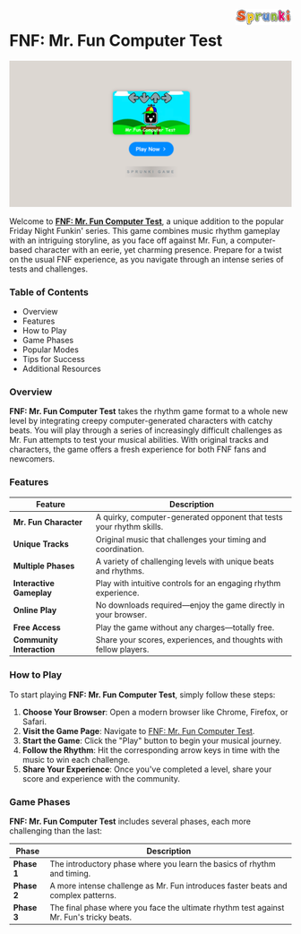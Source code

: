 <img align="right" width="100px" src="./assets/sprunki-logo.png" alt="Sprunki Online Logo">

# FNF: Mr. Fun Computer Test

<p align="center">
    <a href="https://sprunkionline.com/mr-fun-computer-test">
        <img src="./assets/play.png" alt="FNF: Mr. Fun Computer Test Game" width="800">
    </a>
</p>

Welcome to **[FNF: Mr. Fun Computer Test](https://sprunkionline.com/mr-fun-computer-test)**, a unique addition to the popular Friday Night Funkin' series. This game combines music rhythm gameplay with an intriguing storyline, as you face off against Mr. Fun, a computer-based character with an eerie, yet charming presence. Prepare for a twist on the usual FNF experience, as you navigate through an intense series of tests and challenges.

### Table of Contents
- Overview
- Features
- How to Play
- Game Phases
- Popular Modes
- Tips for Success
- Additional Resources

### Overview

**FNF: Mr. Fun Computer Test** takes the rhythm game format to a whole new level by integrating creepy computer-generated characters with catchy beats. You will play through a series of increasingly difficult challenges as Mr. Fun attempts to test your musical abilities. With original tracks and characters, the game offers a fresh experience for both FNF fans and newcomers.

### Features

| Feature                     | Description                                                                 |
|-----------------------------|-----------------------------------------------------------------------------|
| **Mr. Fun Character**        | A quirky, computer-generated opponent that tests your rhythm skills.        |
| **Unique Tracks**            | Original music that challenges your timing and coordination.                |
| **Multiple Phases**          | A variety of challenging levels with unique beats and rhythms.              |
| **Interactive Gameplay**     | Play with intuitive controls for an engaging rhythm experience.             |
| **Online Play**              | No downloads required—enjoy the game directly in your browser.              |
| **Free Access**              | Play the game without any charges—totally free.                             |
| **Community Interaction**    | Share your scores, experiences, and thoughts with fellow players.           |

### How to Play

To start playing **FNF: Mr. Fun Computer Test**, simply follow these steps:

1. **Choose Your Browser**: Open a modern browser like Chrome, Firefox, or Safari.
2. **Visit the Game Page**: Navigate to [FNF: Mr. Fun Computer Test](https://sprunkionline.com/mr-fun-computer-test).
3. **Start the Game**: Click the "Play" button to begin your musical journey.
4. **Follow the Rhythm**: Hit the corresponding arrow keys in time with the music to win each challenge.
5. **Share Your Experience**: Once you've completed a level, share your score and experience with the community.

### Game Phases

**FNF: Mr. Fun Computer Test** includes several phases, each more challenging than the last:

| Phase               | Description                                                                        |
|---------------------|------------------------------------------------------------------------------------|
| **Phase 1**         | The introductory phase where you learn the basics of rhythm and timing.             |
| **Phase 2**         | A more intense challenge as Mr. Fun introduces faster beats and complex patterns.   |
| **Phase 3**         | The final phase where you face the ultimate rhythm test against Mr. Fun's tricky beats. |
